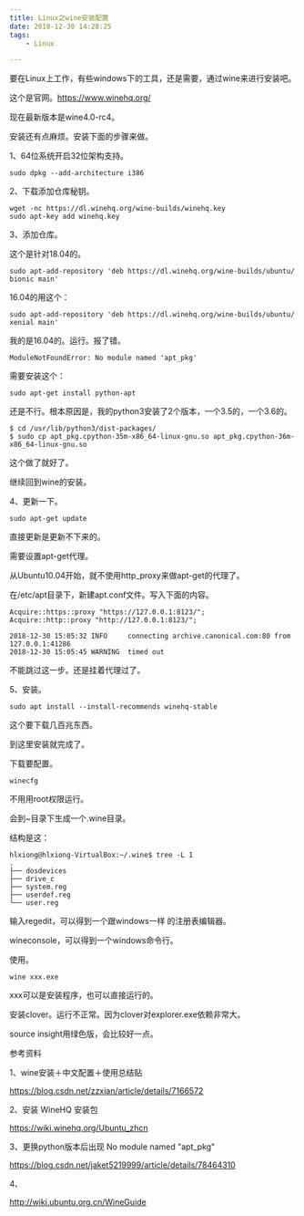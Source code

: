 ```yaml
---
title: Linux之wine安装配置
date: 2018-12-30 14:28:25
tags:
	- Linux

---
```




要在Linux上工作，有些windows下的工具，还是需要，通过wine来进行安装吧。

这个是官网。https://www.winehq.org/

现在最新版本是wine4.0-rc4。

安装还有点麻烦。安装下面的步骤来做。

1、64位系统开启32位架构支持。

```
sudo dpkg --add-architecture i386
```

2、下载添加仓库秘钥。

```
wget -nc https://dl.winehq.org/wine-builds/winehq.key
sudo apt-key add winehq.key
```

3、添加仓库。

这个是针对18.04的。

```
sudo apt-add-repository 'deb https://dl.winehq.org/wine-builds/ubuntu/ bionic main'
```

16.04的用这个：

```
sudo apt-add-repository 'deb https://dl.winehq.org/wine-builds/ubuntu/ xenial main'
```

我的是16.04的。运行。报了错。

```
ModuleNotFoundError: No module named 'apt_pkg'
```

需要安装这个：

```
sudo apt-get install python-apt
```

还是不行。根本原因是，我的python3安装了2个版本，一个3.5的，一个3.6的。

```
$ cd /usr/lib/python3/dist-packages/
$ sudo cp apt_pkg.cpython-35m-x86_64-linux-gnu.so apt_pkg.cpython-36m-x86_64-linux-gnu.so 
```

这个做了就好了。

继续回到wine的安装。

4、更新一下。

```
sudo apt-get update
```

直接更新是更新不下来的。

需要设置apt-get代理。

从Ubuntu10.04开始，就不使用http_proxy来做apt-get的代理了。

在/etc/apt目录下，新建apt.conf文件。写入下面的内容。

```
Acquire::https::proxy "https://127.0.0.1:8123/";
Acquire::http::proxy "http://127.0.0.1:8123/";
```

```
2018-12-30 15:05:32 INFO     connecting archive.canonical.com:80 from 127.0.0.1:41286
2018-12-30 15:05:45 WARNING  timed out
```

不能跳过这一步。还是挂着代理过了。

5、安装。

```
sudo apt install --install-recommends winehq-stable
```

这个要下载几百兆东西。

到这里安装就完成了。

下载要配置。

```
winecfg
```

不用用root权限运行。

会到~目录下生成一个.wine目录。

结构是这：

```
hlxiong@hlxiong-VirtualBox:~/.wine$ tree -L 1
.
├── dosdevices
├── drive_c
├── system.reg
├── userdef.reg
└── user.reg
```

输入regedit，可以得到一个跟windows一样 的注册表编辑器。

wineconsole，可以得到一个windows命令行。



使用。

```
wine xxx.exe
```

xxx可以是安装程序，也可以直接运行的。

安装clover。运行不正常。因为clover对explorer.exe依赖非常大。



source insight用绿色版，会比较好一点。





参考资料

1、wine安装＋中文配置＋使用总结贴

https://blog.csdn.net/zzxian/article/details/7166572

2、安装 WineHQ 安装包

https://wiki.winehq.org/Ubuntu_zhcn

3、更换python版本后出现 No module named "apt_pkg"

https://blog.csdn.net/jaket5219999/article/details/78464310

4、

http://wiki.ubuntu.org.cn/WineGuide